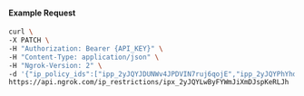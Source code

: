 <!-- Code generated for API Clients. DO NOT EDIT. -->

#### Example Request

```bash
curl \
-X PATCH \
-H "Authorization: Bearer {API_KEY}" \
-H "Content-Type: application/json" \
-H "Ngrok-Version: 2" \
-d '{"ip_policy_ids":["ipp_2yJQYJDUNWv4JPDVIN7ruj6qojE","ipp_2yJQYPhYhdo70dOqO17ymUiBhWX"]}' \
https://api.ngrok.com/ip_restrictions/ipx_2yJQYLwByFYWmJiXmDJspKeRLJh
```

